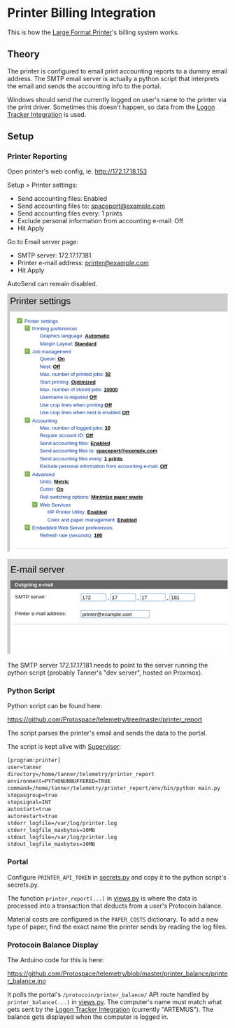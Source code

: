 # Printer Billing Integration

This is how the [Large Format Printer](https://wiki.protospace.ca/Printer,_44%22_Large_Format_(HP_DesignJet_T1200),_ID:166)'s billing system works.

## Theory

The printer is configured to email print accounting reports to a dummy email address. The SMTP email server is actually a python script that interprets the email and sends the accounting info to the portal.

Windows should send the currently logged on user's name to the printer via the print driver. Sometimes this doesn't happen, so data from the [Logon Tracker Integration](Logon%20Tracker%20Integration.md) is used.

## Setup

### Printer Reporting

Open printer's web config, ie. http://172.17.18.153

Setup > Printer settings:
- Send accounting files: Enabled
- Send accounting files to: spaceport@example.com
- Send accounting files every: 1 prints
- Exclude personal information from accounting e-mail: Off
- Hit Apply

Go to Email server page:
- SMTP server: 172.17.17.181
- Printer e-mail address: printer@example.com
- Hit Apply

AutoSend can remain disabled.

![](media/Pasted%20image%2020250115063417.png)

![](media/Pasted%20image%2020250115063429.png)

The SMTP server 172.17.17.181 needs to point to the server running the python script (probably Tanner's "dev server", hosted on Proxmox).

### Python Script

Python script can be found here:

https://github.com/Protospace/telemetry/tree/master/printer_report

The script parses the printer's email and sends the data to the portal.

The script is kept alive with [Supervisor](Supervisor.md):

```
[program:printer]
user=tanner
directory=/home/tanner/telemetry/printer_report
environment=PYTHONUNBUFFERED=TRUE
command=/home/tanner/telemetry/printer_report/env/bin/python main.py
stopasgroup=true
stopsignal=INT
autostart=true
autorestart=true
stderr_logfile=/var/log/printer.log
stderr_logfile_maxbytes=10MB
stdout_logfile=/var/log/printer.log
stdout_logfile_maxbytes=10MB
```

### Portal

Configure `PRINTER_API_TOKEN` in [secrets.py](https://github.com/Protospace/spaceport/blob/master/apiserver/apiserver/secrets.py.example) and copy it to the python script's secrets.py.

The function `printer_report(...)` in [views.py](https://github.com/Protospace/spaceport/blob/master/apiserver/apiserver/api/views.py) is where the data is processed into a transaction that deducts from a user's Protocoin balance.

Material costs are configured in the `PAPER_COSTS` dictionary. To add a new type of paper, find the exact name the printer sends by reading the log files.

### Protocoin Balance Display

The Arduino code for this is here:

https://github.com/Protospace/telemetry/blob/master/printer_balance/printer_balance.ino

It polls the portal's `/protocoin/printer_balance/` API route handled by `printer_balance(...)` in [views.py](https://github.com/Protospace/spaceport/blob/master/apiserver/apiserver/api/views.py). The computer's name must match what gets sent by the [Logon Tracker Integration](Logon%20Tracker%20Integration.md) (currently "ARTEMUS"). The balance gets displayed when the computer is logged in.